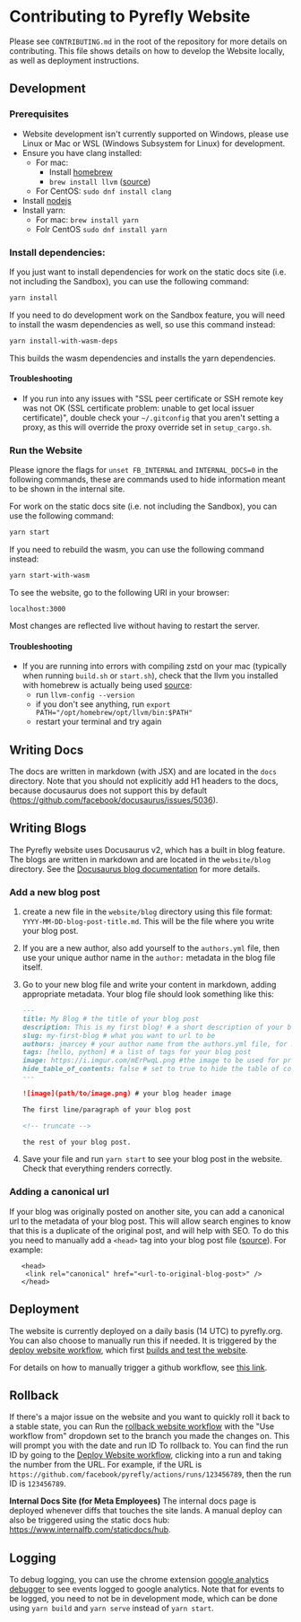 # Contributing to Pyrefly Website

Please see `CONTRIBUTING.md` in the root of the repository for more details on contributing.
This file shows details on how to develop the Website locally, as well as deployment instructions.

## Development

### Prerequisites

- Website development isn't currently supported on Windows, please use Linux or Mac or WSL (Windows Subsystem for Linux) for development.
- Ensure you have clang installed:
    - For mac:
        - Install [homebrew](https://brew.sh/`)
        - `brew install llvm` ([source](https://github.com/briansmith/ring/issues/1824))
    - For CentOS: `sudo dnf install clang`
- Install [nodejs](https://nodejs.org/en/download)
- Install yarn:
    - For mac: `brew install yarn`
    - Folr CentOS `sudo dnf install yarn`

### Install dependencies:

If you just want to install dependencies for work on the static docs site (i.e. not including the Sandbox), you can use the following command:

```bash
yarn install
```

If you need to do development work on the Sandbox feature, you will need to install the wasm dependencies as well, so use this command instead:

```bash
yarn install-with-wasm-deps
```

This builds the wasm dependencies and installs the yarn dependencies.

#### Troubleshooting

- If you run into any issues with "SSL peer certificate or SSH remote key was not OK (SSL certificate problem: unable to get local issuer certificate)", double check your `~/.gitconfig` that you aren't setting a proxy, as this will override the proxy override set in `setup_cargo.sh`.

### Run the Website

Please ignore the flags for `unset FB_INTERNAL` and `INTERNAL_DOCS=0` in the following commands, these are commands used to hide information meant to be shown in the internal site.

For work on the static docs site (i.e. not including the Sandbox), you can use the following command:

```bash
yarn start
```

If you need to rebuild the wasm, you can use the following command instead:

```bash
yarn start-with-wasm
```

To see the website, go to the following URI in your browser:

```
localhost:3000
```

Most changes are reflected live without having to restart the server.

#### Troubleshooting

- If you are running into errors with compiling zstd on your mac (typically when running `build.sh` or `start.sh`), check that the llvm you installed with homebrew is actually being used [source](https://github.com/briansmith/ring/issues/1824#issuecomment-2059955073):
    - run `llvm-config --version`
    - if you don't see anything, run `export PATH="/opt/homebrew/opt/llvm/bin:$PATH"`
    - restart your terminal and try again

## Writing Docs

The docs are written in markdown (with JSX) and are located in the `docs` directory. Note that you should not explicitly add H1 headers to the docs, because docusaurus does not support this by default (https://github.com/facebook/docusaurus/issues/5036).

## Writing Blogs

The Pyrefly website uses Docusaurus v2, which has a built in blog feature. The blogs are written in markdown and are located in the `website/blog` directory. See the [Docusaurus blog documentation](https://docusaurus.io/docs/blog) for more details.

### Add a new blog post

1. create a new file in the `website/blog` directory using this file format: `YYYY-MM-DD-blog-post-title.md`. This will be the file where you write your blog post.
2. If you are a new author, also add yourself to the `authors.yml` file, then use your unique author name in the `author:` metadata in the blog file itself.
3. Go to your new blog file and write your content in markdown, adding appropriate metadata. Your blog file should look something like this:

    ```markdown
    ---
    title: My Blog # the title of your blog post
    description: This is my first blog! # a short description of your blog post
    slug: my-first-blog # what you want to url to be
    authors: jmarcey # your author name from the authors.yml file, for multiple authors, use a comma separated list [author1, author2]
    tags: [hello, python] # a list of tags for your blog post
    image: https://i.imgur.com/mErPwqL.png #the image to be used for preview links
    hide_table_of_contents: false # set to true to hide the table of contents
    ---

    ![image](path/to/image.png) # your blog header image

    The first line/paragraph of your blog post

    <!-- truncate -->

    the rest of your blog post.
    ```

4. Save your file and run `yarn start` to see your blog post in the website. Check that everything renders correctly.

### Adding a canonical url

If your blog was originally posted on another site, you can add a canonical url to the metadata of your blog post. This will allow search engines to know that this is a duplicate of the original post, and will help with SEO. To do this you need to manually add a `<head>` tag into your blog post file ([source](https://github.com/facebook/docusaurus/issues/2603)). For example:

```
   <head>
    <link rel="canonical" href="<url-to-original-blog-post>" />
   </head>
```

## Deployment

The website is currently deployed on a daily basis (14 UTC) to pyrefly.org. You can also choose to manually run this if needed.
It is triggered by the [deploy website workflow](https://github.com/facebook/pyrefly/actions/workflows/deploy_website.yml), which first [builds and test the website](https://github.com/facebook/pyrefly/actions/workflows/build_and_test_website.yml).

For details on how to manually trigger a github workflow, see [this link](https://docs.github.com/en/actions/managing-workflow-runs-and-deployments/managing-workflow-runs/manually-running-a-workflow).

## Rollback

If there's a major issue on the website and you want to quickly roll it back to a stable state, you can Run the [rollback website workflow](https://github.com/facebook/pyrefly/actions/workflows/rollback_website.yml) with the "Use workflow from" dropdown set to the branch you made the changes on. This will prompt you with the date and run ID To rollback to. You can find the run ID by going to the [Deploy Website workflow](https://github.com/facebook/pyrefly/actions/workflows/deploy_website.yml), clicking into a run and taking the number from the URL. For example, if the URL is `https://github.com/facebook/pyrefly/actions/runs/123456789`, then the run ID is `123456789`.

**Internal Docs Site (for Meta Employees)**
The internal docs page is deployed whenever diffs that touches the site lands. A manual deploy can also be triggered using the static docs hub: https://www.internalfb.com/staticdocs/hub.

## Logging

To debug logging, you can use the chrome extension [google analytics debugger](https://chromewebstore.google.com/detail/google-analytics-debugger/jnkmfdileelhofjcijamephohjechhna) to see events logged to google analytics. Note that for events to be logged, you need to not be in development mode, which can be done using `yarn build` and
`yarn serve` instead of `yarn start`.
